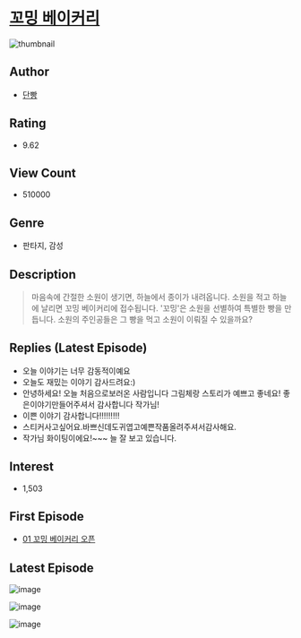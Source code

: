 # [꼬밍 베이커리](https://comic.naver.com/bestChallenge/list?titleId=772408)
![thumbnail](https://image-comic.pstatic.net/user_contents_data/challenge_comic/2023/03/20/345972/upload_3559643818311824440_480x623.jpeg)

## Author
- [단빵](https://comic.naver.com/artistTitle?id=345972)

## Rating
- 9.62

## View Count
- 510000

## Genre
- 판타지, 감성

## Description
> 마음속에 간절한 소원이 생기면, 하늘에서 종이가 내려옵니다. 소원을 적고 하늘에 날리면 꼬밍 베이커리에 접수됩니다. '꼬밍'은 소원을 선별하여 특별한 빵을 만듭니다. 소원의 주인공들은 그 빵을 먹고 소원이 이뤄질 수 있을까요?

## Replies (Latest Episode)
- 오늘 이야기는 너무 감동적이예요
- 오늘도 재밌는 이야기 감사드려요:)
- 안녕하세요! 오늘 처음으로보러온 사람입니다 그림체랑 스토리가 예쁘고 좋네요! 좋은이야기만들어주셔서 감사합니다 작가님!
- 이쁜 이야기 감사합니다!!!!!!!!!
- 스티커사고싶어요.바쁘신데도귀엽고예쁜작품올려주셔서감사해요.
- 작가님 화이팅이에요!~~~ 늘 잘 보고 있습니다.

## Interest
- 1,503

## First Episode
- [01 꼬밍 베이커리 오픈](https://comic.naver.com/bestChallenge/detail?titleId=772408&no=1)

## Latest Episode
![image](https://image-comic.pstatic.net/user_contents_data/challenge_comic/2023/03/07/345972/upload_3833801558041309232.jpeg)

![image](https://image-comic.pstatic.net/user_contents_data/challenge_comic/2023/03/07/345972/upload_7378415951871894584.jpeg)

![image](https://image-comic.pstatic.net/user_contents_data/challenge_comic/2023/03/07/345972/upload_7221348701467456101.jpeg)
